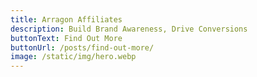 ```yaml
---
title: Arragon Affiliates
description: Build Brand Awareness, Drive Conversions
buttonText: Find Out More
buttonUrl: /posts/find-out-more/
image: /static/img/hero.webp
---
```

